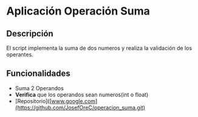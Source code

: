 # Aplicación Operación Suma
## Descripción
El script implementa la suma de dos numeros y realiza la validación de los operantes.
## Funcionalidades
- Suma 2 Operandos
- **Verifica** que los operandos sean numeros(int o float)
- [Repositorio]([www.google.com](https://github.com/JosefOreC/operacion_suma.git)
  
